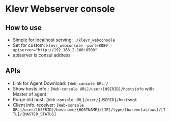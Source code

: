 # Klevr Webserver console
## How to use
* Simple for localhost serving: ```./klevr_webconsole```
* Set for custom: ```klevr_webconsole -port=8080 -apiserver="http://192.168.2.100:8500"```
 * apiserver is consul address

## APIs
* Link for Agent Download: `[Web-console URL]/`
* Show hosts info.: `[Web-console URL]/user/[USERID]/hostsinfo` with Master of agent
* Purge old host: `[Web-console URL]/user/[USERID]/hostsmgt`
* Client info. receiver: `[Web-console URL]/user/[USERID]/hostname/{HOSTNAME}/[IP]/type/[baremetal/aws]/[TTL]/[MASTER_STATUS]`
